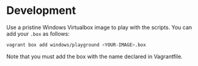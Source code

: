 Development
==========

Use a pristine Windows Virtualbox image to play with the scripts.  You can add your `.box` as follows:

```sh
vagrant box add windows/playground <YOUR-IMAGE>.box
```

Note that you must add the box with the name declared in Vagrantfile.
